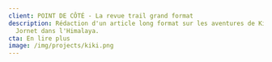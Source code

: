 ```yaml
---
client: POINT DE CÔTÉ - La revue trail grand format
description: Rédaction d'un article long format sur les aventures de Kilian
  Jornet dans l'Himalaya.
cta: En lire plus
image: /img/projects/kiki.png
---
```

